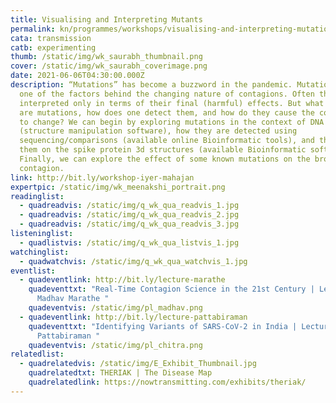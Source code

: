 ```yaml
---
title: Visualising and Interpreting Mutants
permalink: kn/programmes/workshops/visualising-and-interpreting-mutation/
cata: transmission
catb: experimenting
thumb: /static/img/wk_saurabh_thumbnail.png
cover: /static/img/wk_saurabh_coverimage.png
date: 2021-06-06T04:30:00.000Z
description: “Mutations” has become a buzzword in the pandemic. Mutations are
  one of the factors behind the changing nature of contagions. Often they are
  interpreted only in terms of their final (harmful) effects. But what exactly
  are mutations, how does one detect them, and how do they cause the contagion
  to change? We can begin by exploring mutations in the context of DNA structure
  (structure manipulation software), how they are detected using
  sequencing/comparisons (available online Bioinformatic tools), and then map
  them on the spike protein 3d structures (available Bioinformatic software).
  Finally, we can explore the effect of some known mutations on the broader
  contagion.
link: http://bit.ly/workshop-iyer-mahajan
expertpic: /static/img/wk_meenakshi_portrait.png
readinglist:
  - quadreadvis: /static/img/q_wk_qua_readvis_1.jpg
  - quadreadvis: /static/img/q_wk_qua_readvis_2.jpg
  - quadreadvis: /static/img/q_wk_qua_readvis_3.jpg
listeninglist:
  - quadlistvis: /static/img/q_wk_qua_listvis_1.jpg
watchinglist:
  - quadwatchvis: /static/img/q_wk_qua_watchvis_1.jpg
eventlist:
  - quadeventlink: http://bit.ly/lecture-marathe
    quadeventtxt: "Real-Time Contagion Science in the 21st Century | Lecture by
      Madhav Marathe "
    quadeventvis: /static/img/pl_madhav.png
  - quadeventlink: http://bit.ly/lecture-pattabiraman
    quadeventtxt: "Identifying Variants of SARS-CoV-2 in India | Lecture by Chitra
      Pattabiraman "
    quadeventvis: /static/img/pl_chitra.png
relatedlist:
  - quadrelatedvis: /static/img/E_Exhibit_Thumbnail.jpg
    quadrelatedtxt: THERIAK | The Disease Map
    quadrelatedlink: https://nowtransmitting.com/exhibits/theriak/
---
```

